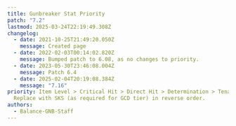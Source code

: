 ```yaml
---
title: Gunbreaker Stat Priority
patch: "7.2"
lastmod: 2025-03-24T22:19:49.308Z
changelog:
  - date: 2021-10-25T21:49:20.050Z
    message: Created page
  - date: 2022-02-03T00:14:02.820Z
    message: Bumped patch to 6.08, as no changes to priority.
  - date: 2023-05-30T23:46:08.004Z
    message: Patch 6.4
  - date: 2025-02-04T20:19:08.384Z
    message: "7.16"
priority: Item Level > Critical Hit > Direct Hit > Determination > Tenacity.
  Replace with SKS (as required for GCD tier) in reverse order.
authors:
  - Balance-GNB-Staff
---
```

